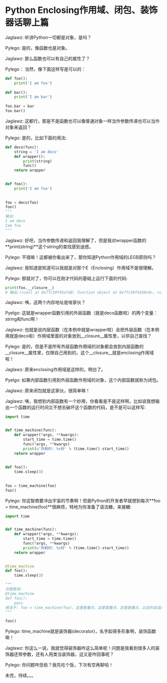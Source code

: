 # Python Enclosing作用域、闭包、装饰器话聊上篇


Jaglawz: 听讲Python一切都是对象，是吗？

Pylego: 是的，像函数也是对象。

Jaglawz: 那么函数也可以有自己的属性了？

Pylego： 当然，像下面这样写是可以的：

```python
def foo():
    print('I am foo')
    
def bar():
    print('I am bar')
    
foo.bar = bar
foo.bar()
```

Jaglawz: 这都行，那是不是函数也可以像普通对象一样当作参数传递也可以当作对象来返回？

Pylego: 是的，比如下面的用法:

```python
def deco(func):
    string = 'I am deco'
    def wrapper():
        print(string)
        func()
    return wrapper
    

def foo():
    print('I am foo')
    
    
foo = deco(foo)
foo()  
"""
输出:
I am deco
Iam foo
"""
```

Jaglawz: 好吧，当作参数传递和返回我理解了，但是我对wrapper函数的**print(string)**这个string的查找感到迷惑。

Pylego: 不错嘛！这都被你看出来了，那你知道Python作用域的LEGB原则吗？

Jaglawz: 我知道是知道可以我就是对那个E（Enclosing）作用域不是很理解。

Pylego: 那就对了，你可以在刚才代码的基础上运行下面的代码:

```python
print(foo.__closure__)
# 输出:(<cell at 0x7fc50f45afd8: function object at 0x7fc50f4168c0>, <cell at 0x7fc50f45aec0: str object at 0x7fc50c065fc0>)
```

Jaglawz: 咦，这两个内存地址是啥家伙？

Pyelgo: 这就是wrapper函数引用的外层函数（就是deco函数啦）的两个变量：string和func啊！

Jaglawz: 也就是说内层函数（在本例中就是wrapper啦）会把外层函数（在本例用就是deco啦）作用域里面的对象放到__closure__属性里，以供自己查找？

Pylego: 是的，但是不是所有外层函数作用域的对象都会放到内层函数的__closure__属性里，仅限自己用到的，这个__closure__就是enclosing作用域啦！

Jaglawz: 原来enclosing作用域是这样的，明白了。

Pyelgo: 如果内部函数引用到外层函数作用域的对象，这个内部函数就称为闭包。

Jaglawz: 原来闭包就是这家伙，很简单嘛！

Jaglawz: 咦，我想到内部函数有一个妙用，你看看是不是这样啊，比如说我想输出一个函数的运行时间又不想去破坏这个函数的代码，是不是可以这样写:

```python
import time


def time_machine(func):
    def wrapper(*args, **kwargs):
        start_time = time.time()
        func(*args, **kwargs)
        print(u'共耗时: %s秒' % (time.time()-start_time))
    return wrapper
    
    
def foo():
    time.sleep(3)
    
    
foo = time_machine(foo)
foo()
```

Pylego: 你这智商要冲出宇宙的节奏啊！但是Python的开发者早就想到每次**foo = time_machine(foo)**很麻烦，特地为你准备了语法糖，来接糖:

```python
import time


def time_machine(func):
    def wrapper(*args, **kwargs):
        start_time = time.time()
        func(*args, **kwargs)
        print(u'共耗时: %s秒' % (time.time()-start_time))
    return wrapper
    

@time_machine
def foo():
    time.sleep(3)

"""
也就是说:
@time_machine
def foo():
    pass
相当于: foo = time_machine(foo)，这里是重点，这里是重点，这里是重点，以后的谈话能不能理解就看你对这个语句可理解！
"""

foo()
```

Pylego: time_machine就是装饰器(decorator)，名字起得多形象啊，装饰函数嘛！

Jaglawz: 你这么一说，我就觉得装饰器咋这么简单呢！问题是我看到很多人的装饰器还带参数，还有人用类当装饰器，这又是咋回事呢？

Pylego: 你问题咋恁些？我先吃个饭，下次有空再聊哈！

未完，待续。。。